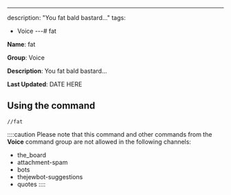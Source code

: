 ---
description: "You fat bald bastard..."
tags:
  - Voice
---# fat

**Name**: fat

**Group**: Voice

**Description**: You fat bald bastard...

**Last Updated**: DATE HERE

## Using the command

    //fat

::::caution Please note that this command and other commands from the **Voice** command group are not allowed in the following channels:
- the_board
- attachment-spam
- bots
- thejewbot-suggestions
- quotes
::::